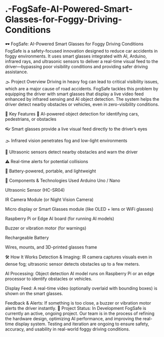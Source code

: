# .-FogSafe-AI-Powered-Smart-Glasses-for-Foggy-Driving-Conditions
🕶️ FogSafe: AI-Powered Smart Glasses for Foggy Driving Conditions
FogSafe is a safety-focused innovation designed to reduce car accidents in foggy environments. It uses smart glasses integrated with AI, Arduino, infrared rays, and ultrasonic sensors to deliver a real-time visual feed to the driver—bypassing poor visibility conditions and providing safer driving assistance.

🌫️ Project Overview
Driving in heavy fog can lead to critical visibility issues, which are a major cause of road accidents. FogSafe tackles this problem by equipping the driver with smart glasses that display a live video feed enhanced by infrared sensing and AI object detection. The system helps the driver detect nearby obstacles or vehicles, even in zero-visibility conditions.

🔧 Key Features
🧠 AI-powered object detection for identifying cars, pedestrians, or obstacles

👓 Smart glasses provide a live visual feed directly to the driver’s eyes

🌫️ Infrared vision penetrates fog and low-light environments

📡 Ultrasonic sensors detect nearby obstacles and warn the driver

⚠️ Real-time alerts for potential collisions

🔋 Battery-powered, portable, and lightweight

🧰 Components & Technologies Used
Arduino Uno / Nano

Ultrasonic Sensor (HC-SR04)

IR Camera Module (or Night Vision Camera)

Micro display or Smart Glasses module (like OLED + lens or WiFi glasses)

Raspberry Pi or Edge AI board (for running AI models)

Buzzer or vibration motor (for warnings)

Rechargeable Battery

Wires, mounts, and 3D-printed glasses frame

🛠️ How It Works
Detection & Imaging: IR camera captures visuals even in dense fog; ultrasonic sensor detects obstacles up to a few meters.

AI Processing: Object detection AI model runs on Raspberry Pi or an edge processor to identify obstacles or vehicles.

Display Feed: A real-time video (optionally overlaid with bounding boxes) is shown on the smart glasses.

Feedback & Alerts: If something is too close, a buzzer or vibration motor alerts the driver instantly.
🚧 Project Status: In Development
FogSafe is currently an active, ongoing project. Our team is in the process of refining the hardware design, optimizing AI performance, and improving the real-time display system. Testing and iteration are ongoing to ensure safety, accuracy, and usability in real-world foggy driving conditions.

